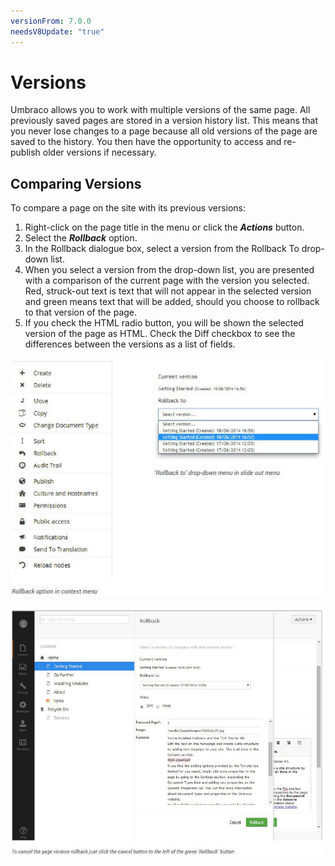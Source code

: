 ```yaml
---
versionFrom: 7.0.0
needsV8Update: "true"
---
```


# Versions

Umbraco allows you to work with multiple versions of the same page. All previously saved pages are stored in a version history list. This means that you never lose changes to a page because all old versions of the page are saved to the history. You then have the opportunity to access and re-publish older versions if necessary.

## Comparing Versions

To compare a page on the site with its previous versions:

1. Right-click on the page title in the menu or click the ***Actions*** button.
2. Select the ***Rollback*** option.
3. In the Rollback dialogue box, select a version from the Rollback To drop-down list.
4. When you select a version from the drop-down list, you are presented with a comparison of the current page with the version you selected. Red, struck-out text is text that will not appear in the selected version and green means text that will be added, should you choose to rollback to that version of the page.
5. If you check the HTML radio button, you will be shown the selected version of the page as HTML. Check the Diff checkbox to see the differences between the versions as a list of fields. 

![rollback.jpg](images/rollback.jpg)
 
![cancelRollback.jpg](images/cancelRollback.jpg)
